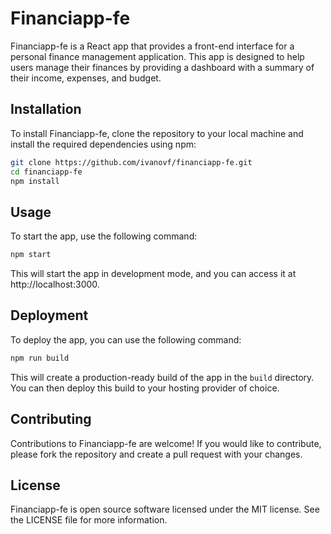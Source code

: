 # Financiapp-fe

Financiapp-fe is a React app that provides a front-end interface for a personal finance management application. This app is designed to help users manage their finances by providing a dashboard with a summary of their income, expenses, and budget.

## Installation

To install Financiapp-fe, clone the repository to your local machine and install the required dependencies using npm:

```bash
git clone https://github.com/ivanovf/financiapp-fe.git
cd financiapp-fe
npm install
```

## Usage

To start the app, use the following command:

```bash
npm start
```

This will start the app in development mode, and you can access it at http://localhost:3000.

## Deployment

To deploy the app, you can use the following command:

```bash
npm run build
```

This will create a production-ready build of the app in the `build` directory. You can then deploy this build to your hosting provider of choice.

## Contributing

Contributions to Financiapp-fe are welcome! If you would like to contribute, please fork the repository and create a pull request with your changes.

## License

Financiapp-fe is open source software licensed under the MIT license. See the LICENSE file for more information.